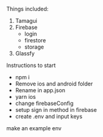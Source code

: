 Things included:

1. Tamagui
2. Firebase
   - login
   - firestore
   - storage
3. Glassfy

Instructions to start

- npm i
- Remove ios and android folder
- Rename in app.json
- yarn ios
- change firebaseConfig
- setup sign in method in firebase
- create .env and input keys

make an example env
